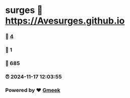# surges :link: https://Avesurges.github.io 
### :page_facing_up: [4](https://Avesurges.github.io/tag.html) 
### :speech_balloon: 1 
### :hibiscus: 685 
### :alarm_clock: 2024-11-17 12:03:55 
### Powered by :heart: [Gmeek](https://github.com/Meekdai/Gmeek)
